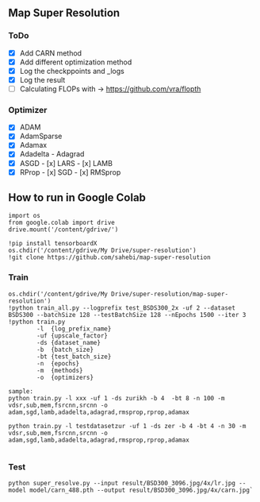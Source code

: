 ## Map Super Resolution
### ToDo
- [x] Add CARN method
- [x] Add different optimization method
- [x] Log the checkppoints and _logs
- [x] Log the result
- [ ] Calculating FLOPs with -> https://github.com/vra/flopth

### Optimizer
- [x] ADAM
- [x] AdamSparse
- [x] Adamax
- [x] Adadelta
      - Adagrad
- [x] ASGD
      - [x] LARS
      - [x] LAMB
- [x] RProp
      - [x] SGD
      - [x] RMSprop

## How to run in Google Colab
```
import os
from google.colab import drive
drive.mount('/content/gdrive/')

!pip install tensorboardX
os.chdir('/content/gdrive/My Drive/super-resolution')
!git clone https://github.com/sahebi/map-super-resolution
```
### Train
```
os.chdir('/content/gdrive/My Drive/super-resolution/map-super-resolution')
!python train_all.py --logprefix test_BSDS300_2x -uf 2 --dataset BSDS300 --batchSize 128 --testBatchSize 128 --nEpochs 1500 --iter 3
!python train.py 
        -l  {log_prefix_name} 
        -uf {upscale_factor}
        -ds {dataset_name} 
        -b  {batch_size} 
        -bt {test_batch_size} 
        -n  {epochs}
        -m  {methods}
        -o  {optimizers}

sample:
python train.py -l xxx -uf 1 -ds zurikh -b 4  -bt 8 -n 100 -m vdsr,sub,mem,fsrcnn,srcnn -o adam,sgd,lamb,adadelta,adagrad,rmsprop,rprop,adamax

python train.py -l testdatasetzur -uf 1 -ds zer -b 4 -bt 4 -n 30 -m vdsr,sub,mem,fsrcnn,srcnn -o adam,sgd,lamb,adadelta,adagrad,rmsprop,rprop,adamax


```

### Test
```
python super_resolve.py --input result/BSD300_3096.jpg/4x/lr.jpg --model model/carn_488.pth --output result/BSD300_3096.jpg/4x/carn.jpg`
```